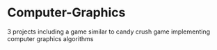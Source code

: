 # Computer-Graphics
3 projects including a game similar to candy crush game implementing computer graphics algorithms
